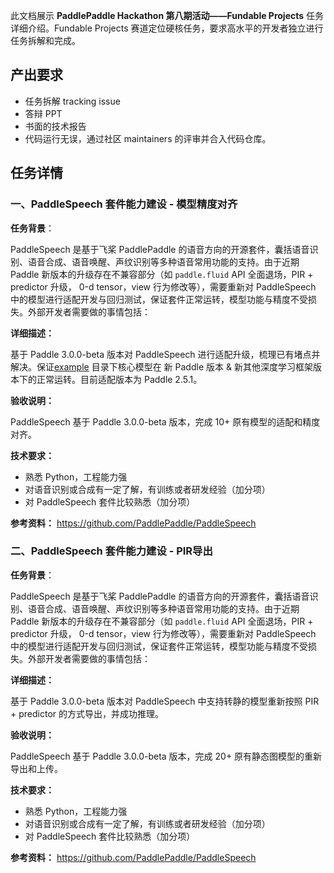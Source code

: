 此文档展示 **PaddlePaddle Hackathon 第八期活动——Fundable Projects** 任务详细介绍。Fundable Projects 赛道定位硬核任务，要求高水平的开发者独立进行任务拆解和完成。

## 产出要求

- 任务拆解 tracking issue
- 答辩 PPT
- 书面的技术报告
- 代码运行无误，通过社区 maintainers 的评审并合入代码仓库。

## 任务详情
### 一、PaddleSpeech 套件能力建设 - 模型精度对齐

**任务背景**：

PaddleSpeech 是基于飞桨 PaddlePaddle 的语音方向的开源套件，囊括语音识别、语音合成、语音唤醒、声纹识别等多种语音常用功能的支持。由于近期 Paddle 新版本的升级存在不兼容部分（如 `paddle.fluid` API 全面退场，PIR + predictor 升级， 0-d tensor，view 行为修改等），需要重新对 PaddleSpeech 中的模型进行适配开发与回归测试，保证套件正常运转，模型功能与精度不受损失。外部开发者需要做的事情包括：

**详细描述：**

基于 Paddle 3.0.0-beta 版本对 PaddleSpeech 进行适配升级，梳理已有堵点并解决。保证[example](https://github.com/PaddlePaddle/PaddleSpeech/tree/develop/examples) 目录下核心模型在 新 Paddle 版本 & 新其他深度学习框架版本下的正常运转。目前适配版本为 Paddle 2.5.1。

**验收说明：**

PaddleSpeech 基于 Paddle 3.0.0-beta 版本，完成 10+ 原有模型的适配和精度对齐。

**技术要求：**

- 熟悉 Python，工程能力强
- 对语音识别或合成有一定了解，有训练或者研发经验（加分项）
- 对 PaddleSpeech 套件比较熟悉（加分项）

**参考资料：** https://github.com/PaddlePaddle/PaddleSpeech

### 二、PaddleSpeech 套件能力建设 - PIR导出

**任务背景**：

PaddleSpeech 是基于飞桨 PaddlePaddle 的语音方向的开源套件，囊括语音识别、语音合成、语音唤醒、声纹识别等多种语音常用功能的支持。由于近期 Paddle 新版本的升级存在不兼容部分（如 `paddle.fluid` API 全面退场，PIR + predictor 升级， 0-d tensor，view 行为修改等），需要重新对 PaddleSpeech 中的模型进行适配开发与回归测试，保证套件正常运转，模型功能与精度不受损失。外部开发者需要做的事情包括：

**详细描述：**

基于 Paddle 3.0.0-beta 版本对 PaddleSpeech 中支持转静的模型重新按照 PIR + predictor 的方式导出，并成功推理。

**验收说明：**

PaddleSpeech 基于 Paddle 3.0.0-beta 版本，完成 20+ 原有静态图模型的重新导出和上传。

**技术要求：**

- 熟悉 Python，工程能力强
- 对语音识别或合成有一定了解，有训练或者研发经验（加分项）
- 对 PaddleSpeech 套件比较熟悉（加分项）

**参考资料：** https://github.com/PaddlePaddle/PaddleSpeech
